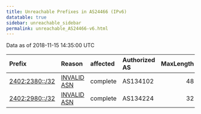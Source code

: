 ```yaml
---
title: Unreachable Prefixes in AS24466 (IPv6)
datatable: true
sidebar: unreachable_sidebar
permalink: unreachable_AS24466-v6.html
---
```


Data as of 2018-11-15 14:35:00 UTC


<div class="datatable-begin"></div>

| Prefix                                                 | Reason                                                                                                | affected   | Authorized AS   |   MaxLength | Anchor                                       |   unreachable /48s |
|:-------------------------------------------------------|:------------------------------------------------------------------------------------------------------|:-----------|:----------------|------------:|:---------------------------------------------|-------------------:|
| [2402:2380::/32](https://stat.ripe.net/2402:2380::/32) | [INVALID ASN](https://rpki-validator.ripe.net/announcement-preview?asn=AS24466&prefix=2402:2380::/32) | complete   | AS134102        |          48 | [APNIC](unreachable_APNIC_RPKI_Root-v6.html) |              65536 |
| [2402:2980::/32](https://stat.ripe.net/2402:2980::/32) | [INVALID ASN](https://rpki-validator.ripe.net/announcement-preview?asn=AS24466&prefix=2402:2980::/32) | complete   | AS134224        |          32 | [APNIC](unreachable_APNIC_RPKI_Root-v6.html) |              65536 |

<div class="datatable-end"></div>